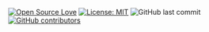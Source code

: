 [![Open Source Love](https://badges.frapsoft.com/os/v1/open-source.svg?style=flat)](https://github.com/ellerbrock/open-source-badges/)
[![License: MIT](https://img.shields.io/badge/License-MIT-green.svg)](https://opensource.org/licenses/MIT)
![GitHub last commit](https://img.shields.io/github/last-commit/kelasmobile2019/final-project)
[![GitHub contributors](https://img.shields.io/github/contributors/kelasmobile2019/final-project.svg)](https://GitHub.com/kelasmobile2019/final-project/graphs/contributors/)